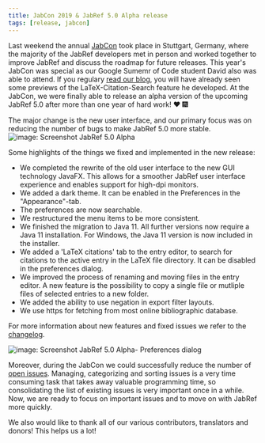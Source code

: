 ```yaml
---
title: JabCon 2019 & JabRef 5.0 Alpha release
tags: [release, jabcon]
---
```

Last weekend the annual [JabCon](https://jabcon.jabref.org/) took place in Stuttgart, Germany, where the majority of the JabRef developers met in person and worked together to improve JabRef and discuss the roadmap for future releases.
This year's JabCon was special as our Google Sumemr of Code student David also was able to attend. If you regulary [read our blog](https://blog.jabref.org/#august-06-2019-%E2%80%93-google-summer-of-code-2019-latex-citations-tab), you will have already seen some previews of the LaTeX-Citation-Search feature he developed.
At the JabCon, we were finally able to release an alpha version of the upcoming JabRef 5.0 after more than one year of hard work! ❤️ 🎆

The major change is the new user interface, and our primary focus was on reducing the number of bugs to make JabRef 5.0 more stable.
![image: Screenshot JabRef 5.0 Alpha](/img/jabref5-0-alpha.png)

Some highlights of the things we fixed and implemented in the new release:

- We completed the rewrite of the old user interface to the new GUI technology JavaFX. This allows for a smoother JabRef user interface experience and enables support for high-dpi monitors.
- We added a dark theme. It can be enabled in the Preferences in the "Appearance"-tab.
- The preferences are now searchable.
- We restructured the menu items to be more consistent.
- We finished the migration to Java 11. All further versions now require a Java 11 installation. For Windows, the Java 11 version is now included in the installer.
- We added a 'LaTeX citations' tab to the entry editor, to search for citations to the active entry in the LaTeX file directory. It can be disabled in the preferences dialog.
- We improved the process of renaming and moving files in the entry editor. A new feature is the possibility to copy a single file or mutliple files of selected entries to a new folder.
- We added the ability to use negation in export filter layouts.
- We use https for fetching from most online bibliographic database.

For more information about new features and fixed issues we refer to the [changelog](https://github.com/JabRef/jabref/blob/master/CHANGELOG.md#50-alpha--2019-08-25).

![image: Screenshot JabRef 5.0 Alpha- Preferences dialog](/img/jabref5-0-alpha-preferences.png)

Moreover, during the JabCon we could successfully reduce the number of [open issues](https://github.com/JabRef/jabref/issues?q=is%3Aopen+is%3Aissue).
Managing, categorizing and sorting issues is a very time consuming task that takes away valuable programming time, so consolidating the list of existing issues is very important once in a while.
Now, we are ready to focus on important issues and to move on with JabRef more quickly.

We also would like to thank all of our various contributors, translators and donors! This helps us a lot!
